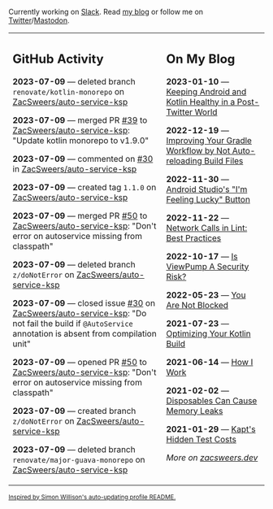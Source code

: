 Currently working on [Slack](https://slack.com/). Read [my blog](https://zacsweers.dev/) or follow me on [Twitter](https://twitter.com/ZacSweers)/[Mastodon](https://hachyderm.io/@ZacSweers).

<table><tr><td valign="top" width="60%">

## GitHub Activity
<!-- githubActivity starts -->
**2023-07-09** — deleted branch `renovate/kotlin-monorepo` on [ZacSweers/auto-service-ksp](https://github.com/ZacSweers/auto-service-ksp)

**2023-07-09** — merged PR [#39](https://github.com/ZacSweers/auto-service-ksp/pull/39) to [ZacSweers/auto-service-ksp](https://github.com/ZacSweers/auto-service-ksp): "Update kotlin monorepo to v1.9.0"

**2023-07-09** — commented on [#30](https://github.com/ZacSweers/auto-service-ksp/issues/30#issuecomment-1627808013) in [ZacSweers/auto-service-ksp](https://github.com/ZacSweers/auto-service-ksp)

**2023-07-09** — created tag `1.1.0` on [ZacSweers/auto-service-ksp](https://github.com/ZacSweers/auto-service-ksp)

**2023-07-09** — merged PR [#50](https://github.com/ZacSweers/auto-service-ksp/pull/50) to [ZacSweers/auto-service-ksp](https://github.com/ZacSweers/auto-service-ksp): "Don't error on autoservice missing from classpath"

**2023-07-09** — deleted branch `z/doNotError` on [ZacSweers/auto-service-ksp](https://github.com/ZacSweers/auto-service-ksp)

**2023-07-09** — closed issue [#30](https://github.com/ZacSweers/auto-service-ksp/issues/30) on [ZacSweers/auto-service-ksp](https://github.com/ZacSweers/auto-service-ksp): "Do not fail the build if `@AutoService` annotation is absent from compilation unit"

**2023-07-09** — opened PR [#50](https://github.com/ZacSweers/auto-service-ksp/pull/50) to [ZacSweers/auto-service-ksp](https://github.com/ZacSweers/auto-service-ksp): "Don't error on autoservice missing from classpath"

**2023-07-09** — created branch `z/doNotError` on [ZacSweers/auto-service-ksp](https://github.com/ZacSweers/auto-service-ksp)

**2023-07-09** — deleted branch `renovate/major-guava-monorepo` on [ZacSweers/auto-service-ksp](https://github.com/ZacSweers/auto-service-ksp)
<!-- githubActivity ends -->
</td><td valign="top" width="40%">

## On My Blog
<!-- blog starts -->
**2023-01-10** — [Keeping Android and Kotlin Healthy in a Post-Twitter World](https://www.zacsweers.dev/keeping-android-healthy/)

**2022-12-19** — [Improving Your Gradle Workflow by Not Auto-reloading Build Files](https://www.zacsweers.dev/improving-your-workflow-by-not-auto-reloading-build-files/)

**2022-11-30** — [Android Studio's "I'm Feeling Lucky" Button](https://www.zacsweers.dev/android-studios-im-feeling-lucky-button/)

**2022-11-22** — [Network Calls in Lint: Best Practices](https://www.zacsweers.dev/network-calls-in-lint-best-practices/)

**2022-10-17** — [Is ViewPump A Security Risk?](https://www.zacsweers.dev/is-viewpump-a-security-risk/)

**2022-05-23** — [You Are Not Blocked](https://www.zacsweers.dev/you-are-not-blocked/)

**2021-07-23** — [Optimizing Your Kotlin Build](https://www.zacsweers.dev/optimizing-your-kotlin-build/)

**2021-06-14** — [How I Work](https://www.zacsweers.dev/how-i-work/)

**2021-02-02** — [Disposables Can Cause Memory Leaks](https://www.zacsweers.dev/disposables-can-cause-memory-leaks/)

**2021-01-29** — [Kapt's Hidden Test Costs](https://www.zacsweers.dev/kapts-hidden-test-costs/)
<!-- blog ends -->
_More on [zacsweers.dev](https://zacsweers.dev/)_
</td></tr></table>

<sub><a href="https://simonwillison.net/2020/Jul/10/self-updating-profile-readme/">Inspired by Simon Willison's auto-updating profile README.</a></sub>